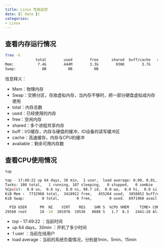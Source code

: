 ```yaml
---
title: Linux 性能监控
date: {{ date }}
categories:
- Linux
---
```


## 查看内存运行情况

```sh
free -h
              total        used        free      shared  buff/cache   available
Mem:           7.4G        444M        3.3G        936K        3.7G        6.6G
Swap:            0B          0B          0B
```

信息释义：

- Mem：物理内存
- Swap：交换分区，存放虚拟内存，当内存不够时，把一部分硬盘虚拟成内存使用
- total：内存总数
- used：已经使用的内存
- free：空闲内存
- shared：多个进程共享内存
- buff：I/O缓存，内存与硬盘的缓冲，IO设备的读写缓冲区
- cache：高速缓存，内存与CPU的缓冲
- avaliable：剩余可用内存数

## 查看CPU使用情况

```sh
top
```

```sh
top - 17:49:22 up 64 days, 30 min,  1 user,  load average: 0.00, 0.01, 0.05
Tasks: 108 total,   1 running, 107 sleeping,   0 stopped,   0 zombie
%Cpu(s):  0.8 us,  0.6 sy,  0.0 ni, 98.7 id,  0.0 wa,  0.0 hi,  0.0 si,  0.0 st
KiB Mem :  7732968 total,  3418912 free,   455204 used,  3858852 buff/cache
KiB Swap:        0 total,        0 free,        0 used.  6971960 avail Mem 

  PID USER      PR  NI    VIRT    RES    SHR S  %CPU %MEM     TIME+ COMMAND                                                                                                      
29560 root      10 -10  201976  19536   8688 S   1.7  0.3   2441:26 AliYunDun                               
```

- top - 17:49:22 ：当前时间
- up 64 days，30min ：开机了多少时间
- 1 user ：当前在线用户
- load average：当前的系统负载情况，分别是1min、5min、15min